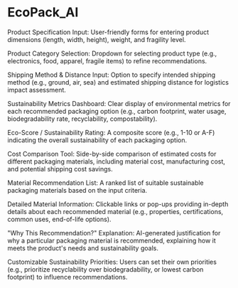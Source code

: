 # EcoPack_AI


Product Specification Input: User-friendly forms for entering product dimensions (length, width, height), weight, and fragility level.

Product Category Selection: Dropdown for selecting product type (e.g., electronics, food, apparel, fragile items) to refine recommendations.

Shipping Method & Distance Input: Option to specify intended shipping method (e.g., ground, air, sea) and estimated shipping distance for logistics impact assessment.

Sustainability Metrics Dashboard: Clear display of environmental metrics for each recommended packaging option (e.g., carbon footprint, water usage, biodegradability rate, recyclability, compostability).

Eco-Score / Sustainability Rating: A composite score (e.g., 1-10 or A-F) indicating the overall sustainability of each packaging option.

Cost Comparison Tool: Side-by-side comparison of estimated costs for different packaging materials, including material cost, manufacturing cost, and potential shipping cost savings.

Material Recommendation List: A ranked list of suitable sustainable packaging materials based on the input criteria.

Detailed Material Information: Clickable links or pop-ups providing in-depth details about each recommended material (e.g., properties, certifications, common uses, end-of-life options).

"Why This Recommendation?" Explanation: AI-generated justification for why a particular packaging material is recommended, explaining how it meets the product's needs and sustainability goals.

Customizable Sustainability Priorities: Users can set their own priorities (e.g., prioritize recyclability over biodegradability, or lowest carbon footprint) to influence recommendations.
